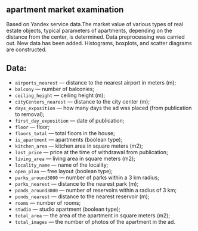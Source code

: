 ## apartment market examination

Based on Yandex service data.The market value of various types of real estate objects, typical parameters of apartments, depending on 
the distance from the center, is determined. Data preprocessing was carried out. New data has been added.
Histograms, boxplots, and scatter diagrams are constructed.

## Data:
- `airports_nearest` — distance to the nearest airport in meters (m);
- `balcony` — number of balconies;
- `ceiling_height` — ceiling height (m);
- `cityCenters_nearest` — distance to the city center (m);
- `days_exposition` — how many days the ad was placed (from publication to removal);
- `first_day_exposition` — date of publication;
- `floor` — floor;
- `floors_total` — total floors in the house;
- `is_apartment` — apartments (boolean type);
- `kitchen_area` — kitchen area in square meters (m2);
- `last_price` — price at the time of withdrawal from publication;
- `living_area` — living area in square meters (m2);
- `locality_name` — name of the locality;
- `open_plan` — free layout (boolean type);
- `parks_around3000` — number of parks within a 3 km radius;
- `parks_nearest` — distance to the nearest park (m);
- `ponds_around3000` — number of reservoirs within a radius of 3 km;
- `ponds_nearest` — distance to the nearest reservoir (m);
- `rooms` — number of rooms;
- `studio` — studio apartment (boolean type);
- `total_area` — the area of the apartment in square meters (m2);
- `total_images` — the number of photos of the apartment in the ad.
